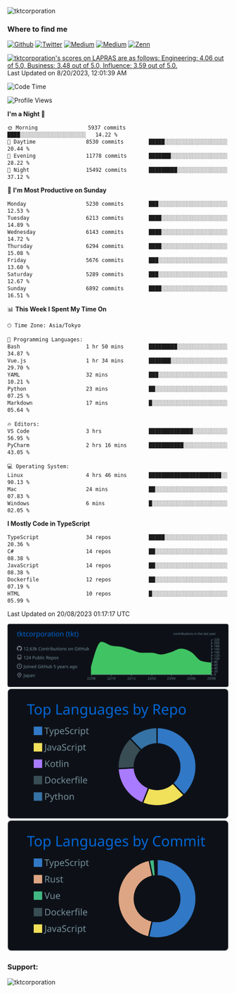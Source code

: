 <p align="left"> <img src="https://komarev.com/ghpvc/?username=tktcorporation&label=Profile%20views&color=0e75b6&style=flat" alt="tktcorporation" /> </p>

<h3>Where to find me</h3>
<p>
<a href="https://github.com/tktcorporation" target="_blank"><img alt="Github" src="https://img.shields.io/badge/GitHub-%2312100E.svg?&style=for-the-badge&logo=Github&logoColor=white" /></a>
<a href="https://twitter.com/tktcorporation" target="_blank"><img alt="Twitter" src="https://img.shields.io/badge/twitter-%231DA1F2.svg?&style=for-the-badge&logo=twitter&logoColor=white" /></a>
<a href="https://www.linkedin.com/in/tktcorporation" target="_blank"><img alt="Medium" src="https://img.shields.io/badge/linkdin-0a66c2.svg?&style=for-the-badge&logo=linkedin&logoColor=white" /></a>
<a href="https://qiita.com/tktcorporation" target="_blank"><img alt="Medium" src="https://img.shields.io/badge/qiita-55C500.svg?&style=for-the-badge&logo=qiita&logoColor=white" /></a>
<a href="https://zenn.dev/tktcorporation" target="_blank"><img alt="Zenn" src="https://img.shields.io/badge/Zenn-3EA8FF.svg?&style=for-the-badge&logo=Zenn&logoColor=white" /></a>
</p>

<!--START_SECTION:lapras-card-->
<p ><a href="https://lapras.com/public/tktcorporation" target="_blank" rel="noopener noreferrer"><img alt="tktcorporation's scores on LAPRAS are as follows: Engineering: 4.06 out of 5.0, Business: 3.48 out of 5.0, Influence: 3.59 out of 5.0." src="https://lapras-card-generator.vercel.app/api/svg?e=4.06&b=3.48&i=3.59&b1=%23232323&b2=%236d6d6d&i1=%23212121&i2=%23818181&l=en" width="300" ></a>  
Last Updated on 8/20/2023, 12:01:39 AM</p>
<!--END_SECTION:lapras-card-->
  
<!--START_SECTION:waka-->
![Code Time](http://img.shields.io/badge/Code%20Time-1%2C108%20hrs%2010%20mins-blue)

![Profile Views](http://img.shields.io/badge/Profile%20Views-1-blue)

**I'm a Night 🦉** 

```text
🌞 Morning                5937 commits        ████░░░░░░░░░░░░░░░░░░░░░   14.22 % 
🌆 Daytime                8530 commits        █████░░░░░░░░░░░░░░░░░░░░   20.44 % 
🌃 Evening                11778 commits       ███████░░░░░░░░░░░░░░░░░░   28.22 % 
🌙 Night                  15492 commits       █████████░░░░░░░░░░░░░░░░   37.12 % 
```
📅 **I'm Most Productive on Sunday** 

```text
Monday                   5230 commits        ███░░░░░░░░░░░░░░░░░░░░░░   12.53 % 
Tuesday                  6213 commits        ████░░░░░░░░░░░░░░░░░░░░░   14.89 % 
Wednesday                6143 commits        ████░░░░░░░░░░░░░░░░░░░░░   14.72 % 
Thursday                 6294 commits        ████░░░░░░░░░░░░░░░░░░░░░   15.08 % 
Friday                   5676 commits        ███░░░░░░░░░░░░░░░░░░░░░░   13.60 % 
Saturday                 5289 commits        ███░░░░░░░░░░░░░░░░░░░░░░   12.67 % 
Sunday                   6892 commits        ████░░░░░░░░░░░░░░░░░░░░░   16.51 % 
```


📊 **This Week I Spent My Time On** 

```text
🕑︎ Time Zone: Asia/Tokyo

💬 Programming Languages: 
Bash                     1 hr 50 mins        █████████░░░░░░░░░░░░░░░░   34.87 % 
Vue.js                   1 hr 34 mins        ███████░░░░░░░░░░░░░░░░░░   29.70 % 
YAML                     32 mins             ███░░░░░░░░░░░░░░░░░░░░░░   10.21 % 
Python                   23 mins             ██░░░░░░░░░░░░░░░░░░░░░░░   07.25 % 
Markdown                 17 mins             █░░░░░░░░░░░░░░░░░░░░░░░░   05.64 % 

🔥 Editors: 
VS Code                  3 hrs               ██████████████░░░░░░░░░░░   56.95 % 
PyCharm                  2 hrs 16 mins       ███████████░░░░░░░░░░░░░░   43.05 % 

💻 Operating System: 
Linux                    4 hrs 46 mins       ███████████████████████░░   90.13 % 
Mac                      24 mins             ██░░░░░░░░░░░░░░░░░░░░░░░   07.83 % 
Windows                  6 mins              █░░░░░░░░░░░░░░░░░░░░░░░░   02.05 % 
```

**I Mostly Code in TypeScript** 

```text
TypeScript               34 repos            █████░░░░░░░░░░░░░░░░░░░░   20.36 % 
C#                       14 repos            ██░░░░░░░░░░░░░░░░░░░░░░░   08.38 % 
JavaScript               14 repos            ██░░░░░░░░░░░░░░░░░░░░░░░   08.38 % 
Dockerfile               12 repos            ██░░░░░░░░░░░░░░░░░░░░░░░   07.19 % 
HTML                     10 repos            █░░░░░░░░░░░░░░░░░░░░░░░░   05.99 % 
```




 Last Updated on 20/08/2023 01:17:17 UTC
<!--END_SECTION:waka-->

[![](https://raw.githubusercontent.com/tktcorporation/tktcorporation/master/profile-summary-card-output/github_dark/0-profile-details.svg)](https://github.com/vn7n24fzkq/github-profile-summary-cards)
[![](https://raw.githubusercontent.com/tktcorporation/tktcorporation/master/profile-summary-card-output/github_dark/1-repos-per-language.svg)](https://github.com/vn7n24fzkq/github-profile-summary-cards) [![](https://raw.githubusercontent.com/tktcorporation/tktcorporation/master/profile-summary-card-output/github_dark/2-most-commit-language.svg)](https://github.com/vn7n24fzkq/github-profile-summary-cards)

<h3 align="left">Support:</h3>
<p><a href="https://www.buymeacoffee.com/tktcorporation"> <img align="left" src="https://cdn.buymeacoffee.com/buttons/v2/default-yellow.png" height="50" width="210" alt="tktcorporation" /></a></p><br><br>
